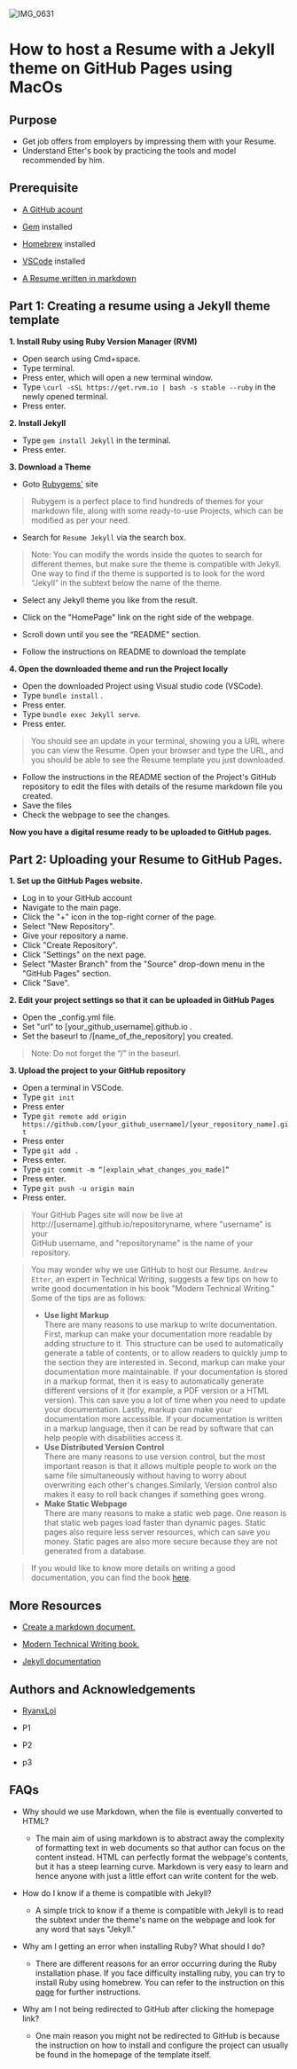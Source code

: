 
  ![IMG_0631](https://user-images.githubusercontent.com/58643575/198752946-57fcd42c-4421-4bc8-a6a5-b3025dcab79d.GIF)

# How to host a Resume with a Jekyll theme on GitHub Pages using MacOs  
  
## Purpose  
  
- Get job offers from employers by impressing them with your Resume.  
- Understand Etter's book by practicing the tools and model  recommended by him.  
  
## Prerequisite  
  
-   [A GitHub acount](https://docs.github.com/en/get-started/signing-up-for-github/signing-up-for-a-new-github-account)  
  
-   [Gem](https://sourabhbajaj.com/mac-setup/Ruby/RubyGems.html) installed  
  
-   [Homebrew](https://brew.sh/) installed  
  
-   [VSCode](https://formulae.brew.sh/cask/visual-studio-code) installed  
  
-   [A Resume written in markdown](https://github.com/shahdipesh/resume/blob/master/README.md#more-resources)  
  
  
  
  
## **Part 1**: Creating a resume using a Jekyll theme template
  
  
  
 **1. Install Ruby using Ruby Version Manager (RVM)**  
   
 - Open search using Cmd+space.  
 - Type terminal.  
 - Press enter, which will open a new terminal  window.  
 - Type `\curl -sSL https://get.rvm.io | bash -s stable --ruby` in the newly opened terminal.  
 - Press enter.  
  
  
 **2. Install Jekyll**  
 
 - Type `gem install Jekyll` in the terminal.  
 - Press enter.  
  
  
  **3. Download a Theme**  
  - Goto [Rubygems'](https://rubygems.org) site

>  Rubygem is a perfect place to find hundreds of themes for your markdown file, along with some ready-to-use Projects, which can be modified as per your need.
-  Search for `Resume Jekyll` via the search box.  
> Note: You can modify the words inside the quotes to search for  
> different themes, but make sure the theme is compatible with Jekyll.  
> One way to find if the theme is supported is to look for the word  
> “Jekyll” in the subtext below the name of the theme.  
  
 -  Select any Jekyll theme you like from the result.  
  
 -  Click on the "HomePage" link on the right side of the webpage.  
  
 -  Scroll down until you see the “README" section.  
 - Follow the  instructions on README to download the template  
  
 **4. Open the downloaded theme and run the Project locally**  
 -  Open the  downloaded Project using Visual studio code (VSCode).  
 - Type `bundle install` .  
 - Press enter.  
 - Type `bundle exec Jekyll serve`.  
 - Press enter.  
 >You should see an update in your terminal, showing you a URL where you can view the Resume. Open your browser and type the URL, and you should be able to see the Resume template you just downloaded.
- Follow the instructions in the README section of the Project's GitHub repository to edit the files with details of the resume markdown file you created. 
-  Save the files  
- Check the webpage to see the changes.
  
  
**Now you have a digital resume ready to be uploaded to GitHub pages.** 
  
  
  
## Part 2: Uploading your Resume to GitHub Pages.  
  
 **1. **Set up the GitHub Pages website.****  
- Log in to your GitHub account
- Navigate to the main page.  
- Click the "+" icon in the top-right corner of the page.
- Select "New Repository".  
- Give your repository a name.
- Click "Create Repository".  
- Click "Settings" on the next page.  
- Select "Master Branch" from the "Source" drop-down menu in the "GitHub Pages" section.
- Click "Save".  
  
  
  
**2.  Edit your project settings so that it can be uploaded in GitHub Pages**  
  
   - Open the _config.yml file.
   - Set "url" to [your_github_username].github.io  .
   - Set the baseurl to /[name_of_the_repository] you created.    
> Note: Do not forget the “/” in the baseurl.  
  
 **3. Upload the project to your GitHub repository**  
- Open a terminal in VSCode.
-  Type `git init`  
- Press enter  
- Type `git remote add origin https://github.com/[your_github_username]/[your_repository_name].git`  
- Press enter  
- Type `git add .`  
- Press enter.  
- Type `git commit -m “[explain_what_changes_you_made]”`  
- Press enter.  
- Type `git push -u origin main`  
-  Press enter.  
  
> Your GitHub Pages site will now be live at  
> http://[username].github.io/repositoryname, where "username" is your  
> GitHub username, and "repositoryname" is the name of your repository.  
  
> You may wonder why we use GitHub  to host our Resume. `Andrew Etter`, an expert in Technical Writing, suggests a few tips on how to write good documentation in his book "Modern Technical Writing." Some of the tips are as follows:  
> - **Use light Markup**  
   There are many reasons to use markup to write documentation. First, markup can make your documentation more readable by adding structure to it. This structure can be used to automatically generate a table of contents, or to allow readers to quickly jump to the section they are interested in.  Second, markup can make your documentation more maintainable. If your documentation is stored in a markup format, then it is easy to automatically generate different versions of it (for example, a PDF version or a HTML version). This can save you a lot of time when you need to update your documentation.  Lastly, markup can make your documentation more accessible. If your documentation is written in a markup language, then it can be read by software that can help people with disabilities access it.  
>- **Use Distributed Version Control**  
   > There are many reasons to use version control, but the most important reason is that it allows multiple people to work on the same file simultaneously without having to worry about overwriting each other's changes.Similarly, Version control also makes it easy to roll back changes if something goes wrong.  
>- **Make Static Webpage**  
> There are many reasons to make a static web page. One reason is that static web pages load faster than dynamic pages. Static pages also require less server resources, which can save you money. Static pages are also more secure because they are not generated from a database.  
  
> If you would like to know more details on writing a good documentation, you can find the book [here](https://www.amazon.ca/Modern-Technical-Writing-Introduction-Documentation-ebook/dp/B01A2QL9SS).  
  
  
## More Resources  
  
-   [Create a markdown document.](https://www.markdowntutorial.com)  
  
-   [Modern Technical Writing book.](https://www.amazon.ca/Modern-Technical-Writing-Introduction-Documentation-ebook/dp/B01A2QL9SS)  
  
-   [Jekyll documentation](https://jekyllrb.com/docs/installation/macos/)  
  
  
## Authors and Acknowledgements  
  
-   [RyanxLoi](https://github.com/RyanxLoi)  
  
-   P1  
  
-   P2  
  
-   p3  
  
  
  
  
 

## FAQs

  
 - Why should we use Markdown, when the file is eventually converted to HTML?   
   -   The main aim of using markdown is to abstract away the complexity of formatting text in web documents so that author can focus on the content instead. HTML can perfectly format the webpage's contents, but it has a steep learning curve. Markdown is very easy to learn and hence anyone with just a little effort can write content for the web.  
  
  
 - How do I know if a theme is compatible with Jekyll?  
	  - A simple trick to know if a theme is compatible with Jekyll is to read the subtext under the theme's name on the webpage and look for any word that says "Jekyll."
  
-   Why am I getting an error when installing Ruby? What should I do?
	-   There are different reasons for an error occurring during the Ruby installation phase. If you face difficulty installing ruby, you can try to install Ruby using homebrew. You can refer to the instruction on this [page](https://jekyllrb.com/docs/installation/macos/) for further instructions. 
  
  -   Why am I not being redirected to GitHub after clicking the homepage link? 
	   - One main reason you might not be redirected to GitHub is because the instruction on how to install and configure the project can usually be found in the homepage of the template itself. 
